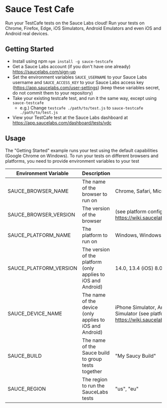 # Sauce Test Cafe

Run your TestCafe tests on the Sauce Labs cloud! Run your tests on Chrome, Firefox, Edge, iOS Simulators, Android Emulators and even iOS and Android real devices. 

## Getting Started

* Install using npm `npm install -g sauce-testcafe`
* Get a Sauce Labs account (if you don't have one already) https://saucelabs.com/sign-up
* Set the environment variables `SAUCE_USERNAME` to your Sauce Labs username and `SAUCE_ACCESS_KEY` to your Sauce Labs access key (https://app.saucelabs.com/user-settings) (keep these variables secret, do not commit them to your repository)
* Take your existing testcafe test, and run it the same way, except using `sauce-testcafe`
  * e.g.) Change `testcafe ./path/to/test.js` to `sauce-testcafe ./path/to/test.js`
* View your TestCafe test at the Sauce Labs dashboard at https://app.saucelabs.com/dashboard/tests/vdc

## Usage

The "Getting Started" example runs your test using the default capabilities (Google Chrome on Windows). To run your tests on different browsers and platforms, you need to provide environment variables to your test

| Environment Variable | Description | Example | Default |
| ---- | ---- | ---- | ---- |
| SAUCE_BROWSER_NAME | The name of the browser to run on | Chrome, Safari, MicrosoftEdge | Chrome |
| SAUCE_BROWSER_VERSION | The version of the browser | (see platform configurator https://wiki.saucelabs.com/display/DOCS/Platform+Configurator#/) | latest |
| SAUCE_PLATFORM_NAME | The platform to run on | Windows, Windows 10, macOS 10.15, iOS, Android | Windows |
| SAUCE_PLATFORM_VERSION | The version of the platform (only applies to iOS and Android) | 14.0, 13.4 (iOS) 8.0, 8.1, 9.0 (Android) | <empty> |
| SAUCE_DEVICE_NAME | The name of the device (only applies to iOS and Android) | iPhone Simulator, Android Emulator, iPhone X Simulator, iPad Simulator (see platform configurator https://wiki.saucelabs.com/display/DOCS/Platform+Configurator#/) | <empty> |
| SAUCE_BUILD | The name of the Sauce build to group tests together | "My Saucy Build" | <empty> |
| SAUCE_REGION | The region to run the SauceLabs tests | "us", "eu" | "us" |
